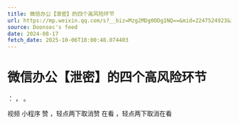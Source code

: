 ```yaml
---
title: 微信办公【泄密】的四个高风险环节
url: https://mp.weixin.qq.com/s?__biz=Mzg2MDg0ODg1NQ==&mid=2247524923&idx=1&sn=28fc99d531888cf0b916b86abdc3eb5c
source: Doonsec's feed
date: 2024-08-17
fetch_date: 2025-10-06T18:00:48.074403
---
```


# 微信办公【泄密】的四个高风险环节

：
，
。

视频
小程序
赞
，轻点两下取消赞
在看
，轻点两下取消在看